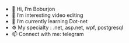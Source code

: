 - 👋 Hi, I’m Boburjon
- 👀 I’m interesting video editing
- 🌱 I’m currently learning Dot-net
- ⚙️ My specialty : .net, asp.net, wpf, postgresql
- 📫 Connect with me: telegram

<!---
ubaydullayevboburjon/ubaydullayevboburjon is a ✨ special ✨ repository because its `README.md` (this file) appears on your GitHub profile.
You can click the Preview link to take a look at your changes.
--->

